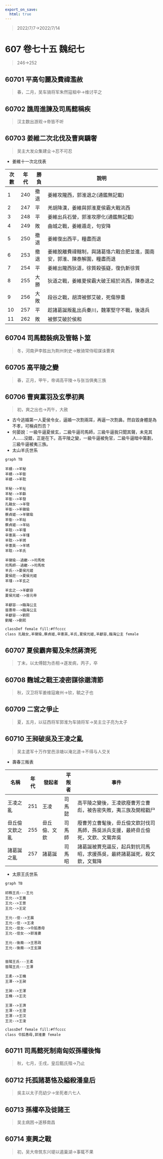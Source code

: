 ```yaml
---
export_on_save:
  html: true
---
```


> 2022/7/7->2022/7/14

# 607 卷七十五 魏纪七

> 246->252

## 60701 平高句麗及費禕濫赦
> 春，二月，吴车骑将军朱然寇柤中->维讨平之

## 60702 譙周進諫及司馬懿稱疾
> 汉主数出游观->帝皆不听

## 60703 姜維二次北伐及曹爽驕奢
> 吴主大发众集建业->忍不可忍

- 姜維十一次北伐表

次數|年代|勝負|說明
--|--|--|--
1|240|撤退|姜維攻隴西，郭淮退之(通鑑無記載)
2|247|平|羌胡降漢，姜維與郭淮夏侯霸大戰洮西
3|248|平|姜維出兵石營，郭淮攻廖化(通鑑無記載)
4|249|敗|曲城之戰，姜維遁走，句安降
5|250|撤退|姜維復出西平，糧盡而退
6|253|撤退|姜維脫離費禕轄制，與諸葛恪六戰合肥並進，圍南安，郭淮、陳泰解圍，糧盡而退
7|254|平|姜維出隴西狄道，徐質殺張嶷，復仇斬徐質
8|255|大勝|狄道之戰，姜維夏侯霸大破王經於洮西，陳泰退之
9|256|大敗|段谷之戰，胡濟被鄧艾破，死傷慘重
10|257|平|趁諸葛誕叛亂出兵秦川，魏軍堅守不戰，後退兵
11|262|敗|被鄧艾破於侯和

## 60704 司馬懿裝病及管輅卜筮
> 冬，河南尹李胜出为荆州刺史->散骑常侍昭谋诛曹爽

## 60705 高平陵之變
> 春，正月，甲午，帝谒高平陵->与张当俱夷三族

## 60706 曹爽黨羽及玄學初興
> 初，爽之出也->丙午，大赦
- 古今逃婚第一人夏侯令女，逼婚一次割兩耳，再逼一次割鼻。然自毀身體是為不孝，可稱貞烈否？
- 何晏說：一級牛逼夏侯玄，二級牛逼司馬師，三級牛逼我只聞其聲，未見其人……沒錯，正是在下。高平陵之變，一級牛逼被免官，二級牛逼暗中籌劃，三級牛逼被夷三族。
- 太山羊氏世系

```mermaid
graph TB

羊續-->羊秘
羊續-->羊衜
羊續-->羊耽

羊秘-->羊祉
羊秘-->羊繇
羊衜-->羊發
孔融女-->羊發
羊衜-->羊徽瑜
蔡貞姬-->羊徽瑜
羊衜-->羊祜
蔡貞姬-->羊祜
羊耽-->羊瑾
辛憲英-->羊瑾
羊耽-->羊琇
辛憲英-->羊琇
羊耽-->羊氏

羊徽瑜--過繼-->司馬攸
司馬師--過繼-->司馬攸
羊氏-->夏侯光姬
夏侯莊-->夏侯光姬
羊瑾-->羊玄之

羊玄之-->羊獻容
夏侯光姬-->晉元帝

羊獻容-->臨海公主
晉惠帝-->臨海公主
羊獻容-->劉熙
劉曜-->劉熙

classDef female fill:#ffcccc
class 孔融女,羊徽瑜,蔡貞姬,辛憲英,羊氏,夏侯光姬,羊獻容,臨海公主 female
```

## 60707 夏侯霸奔蜀及朱然蔣濟死
> 丁未，以太傅懿为丞相->遂发病，丙子，卒

## 60708 麴城之戰王凌密謀徐邈清節
> 秋，汉卫将军姜维寇雍州->钦，毓之子也

## 60709 二宮之爭止
> 夏，五月，以征西将军郭淮为车骑将军->吴主立子亮为太子

## 60710 王昶破吳及王凌之亂
> 吴主遣军十万作堂邑涂塘以淹北道->不得与人交关
- 壽春三叛表

名稱|年代|發起者|平叛者|事件
--|--|--|--|--
王凌之亂|251|王凌|司馬懿|高平陵之變後，王凌欲廢曹芳立曹彪，被告密失敗，夷三族及開棺戳尸
毌丘儉文欽之亂|255|毌丘儉、文欽|司馬師|廢曹芳立曹髦後，毌丘儉文欽討伐司馬師，孫吳派兵支援，最終毌丘儉死，文欽、文鴛奔吳
諸葛誕之亂|257|諸葛誕|司馬昭|諸葛誕被賈充逼反，起兵對抗司馬昭，求援孫吳，最終諸葛誕死，殺文欽，文鴛降

- 太原王氏世系

```mermaid
graph TB

祁縣王氏---王允
王允-->王蓋
王允-->王景
王允-->王定

王允--侄-->王晨
王允--侄-->王凌
王允--侄女-->令狐愚母
王允--侄女-->郭淮妻

王允--後裔-->王思政
王允--後裔-->王玄謨


晉陽王氏---王柔
晉陽王氏---王澤

王柔-->王機
王澤-->王昶

王昶-->王渾
王機-->王沈

王渾-->王濟
王渾-->王澄
王渾-->王汶
王沈-->王浚

classDef female fill:#ffcccc
class 令狐愚母,郭淮妻 female
```

## 60711 司馬懿死制南匈奴孫權後悔
> 秋，七月，壬戌，皇后甄氏殂->乃止

## 60712 托孤諸葛恪及縊殺潘皇后
> 吳主以太子亮幼少->坐死者六七人

## 60713 孫權卒及徙諸王
> 吴主病困->遂移南昌

## 60714 東興之戰
> 初，吴大帝筑东兴堤以遏巢湖->事辄不果
